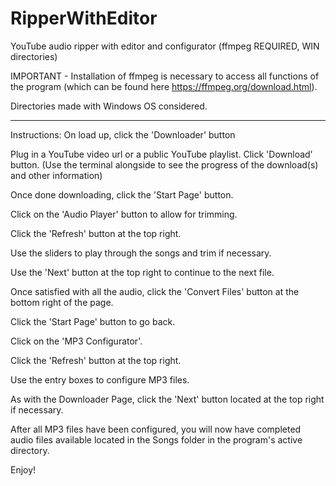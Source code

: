 # RipperWithEditor
YouTube audio ripper with editor and configurator (ffmpeg REQUIRED, WIN directories)

IMPORTANT - Installation of ffmpeg is necessary to access all functions of the program
(which can be found here https://ffmpeg.org/download.html).

Directories made with Windows OS considered.

----------------------------------------------------------------------------------------------------------------------------------------
Instructions:
On load up, click the 'Downloader' button

Plug in a YouTube video url or a public YouTube playlist. Click 'Download' button.
(Use the terminal alongside to see the progress of the download(s) and other information)

Once done downloading, click the 'Start Page' button.

Click on the 'Audio Player' button to allow for trimming.

Click the 'Refresh' button at the top right.

Use the sliders to play through the songs and trim if necessary.

Use the 'Next' button at the top right to continue to the next file.

Once satisfied with all the audio, click the 'Convert Files' button at the bottom right of the page.

Click the 'Start Page' button to go back.

Click on the 'MP3 Configurator'.

Click the 'Refresh' button at the top right.

Use the entry boxes to configure MP3 files.

As with the Downloader Page, click the 'Next' button located at the top right if necessary.

After all MP3 files have been configured, you will now have completed audio files available located in the Songs folder in the program's active directory.

Enjoy!
